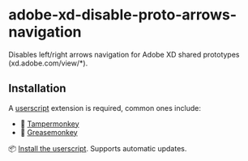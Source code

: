 # adobe-xd-disable-proto-arrows-navigation
Disables left/right arrows navigation for Adobe XD shared prototypes (xd.adobe.com/view/*).

## Installation
A [userscript](https://en.wikipedia.org/wiki/Userscript) extension is required, common ones include:
- 🐒 [Tampermonkey](https://tampermonkey.net/)
- 🐒 [Greasemonkey](https://www.greasespot.net/)

📦 [Install the userscript](adobe-xd-disable-proto-arrows-navigation.user.js?raw=true). Supports automatic updates.
